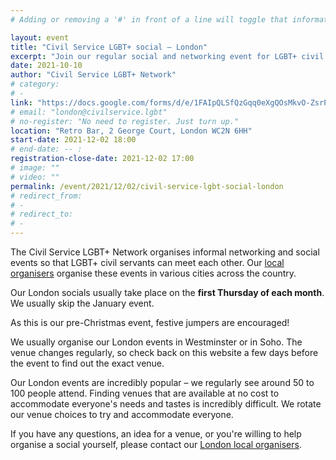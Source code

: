 ```yaml
---
# Adding or removing a '#' in front of a line will toggle that information off and on from being processed. 

layout: event
title: "Civil Service LGBT+ social – London"
excerpt: "Join our regular social and networking event for LGBT+ civil servants based in and around London."
date: 2021-10-10
author: "Civil Service LGBT+ Network"
# category: 
# - 
link: "https://docs.google.com/forms/d/e/1FAIpQLSfQzGqq0eXgQOsMkvO-ZsrPRBO7rlITr2VnTR0Y1IaCN_ZRuA/viewform?usp=sf_link"
# email: "london@civilservice.lgbt"
# no-register: "No need to register. Just turn up."
location: "Retro Bar, 2 George Court, London WC2N 6HH"
start-date: 2021-12-02 18:00
# end-date: -- :
registration-close-date: 2021-12-02 17:00
# image: ""
# video: ""
permalink: /event/2021/12/02/civil-service-lgbt-social-london
# redirect_from: 
# - 
# redirect_to: 
# - 
---
```


The Civil Service LGBT+ Network organises informal networking and social events so that LGBT+ civil servants can meet each other. Our [local organisers](/team) organise these events in various cities across the country.

Our London socials usually take place on the **first Thursday of each month**. We usually skip the January event.

As this is our pre-Christmas event, festive jumpers are encouraged!

We usually organise our London events in Westminster or in Soho. The venue changes regularly, so check back on this website a few days before the event to find out the exact venue. 

Our London events are incredibly popular – we regularly see around 50 to 100 people attend. Finding venues that are available at no cost to accommodate everyone's needs and tastes is incredibly difficult. We rotate our venue choices to try and accommodate everyone.

If you have any questions, an idea for a venue, or you're willing to help organise a social yourself, please contact our [London local organisers](/team).
